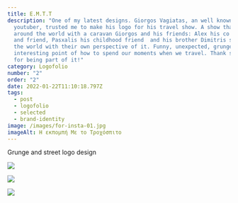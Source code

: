 ```yaml
---
title: Ε.Μ.Τ.Τ
description: "One of my latest designs. Giorgos Vagiatas, an well known greek
  youtuber, trusted me to make his logo for his travel show. A show that travels
  around the world with a caravan Giorgos and his friends: Alex his co partner
  and friend, Pasxalis his childhood friend  and his brother Dimitris show us
  the world with their own perspective of it. Funny, unexpected, grunge and very
  interesting point of how to spend our moments when we travel. Thank so mush
  for being part of it!"
category: Logofolio
number: "2"
order: "2"
date: 2022-01-22T11:10:18.797Z
tags:
  - post
  - logofolio
  - selected
  - brand-identity
image: /images/for-insta-01.jpg
imageAlt: Η εκπομπή Με το Τροχόσπιτο
---
```

Grunge and street logo design

![](/images/for-insta-03.jpg)

![](/images/vfd.jpg)

![](/images/fvf.jpg)